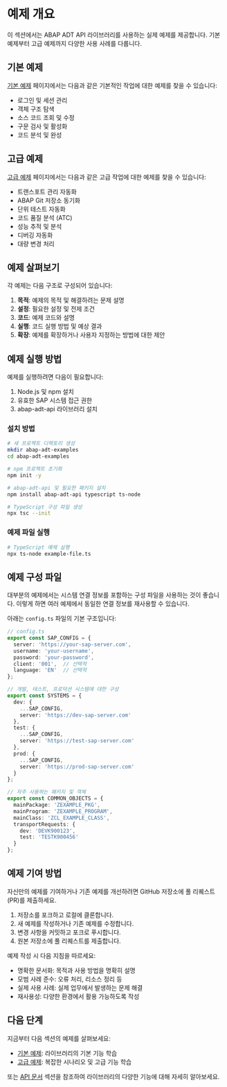 # 예제 개요

이 섹션에서는 ABAP ADT API 라이브러리를 사용하는 실제 예제를 제공합니다. 기본 예제부터 고급 예제까지 다양한 사용 사례를 다룹니다.

## 기본 예제

[기본 예제](./basic.md) 페이지에서는 다음과 같은 기본적인 작업에 대한 예제를 찾을 수 있습니다:

- 로그인 및 세션 관리
- 객체 구조 탐색
- 소스 코드 조회 및 수정
- 구문 검사 및 활성화
- 코드 분석 및 완성

## 고급 예제

[고급 예제](./advanced.md) 페이지에서는 다음과 같은 고급 작업에 대한 예제를 찾을 수 있습니다:

- 트랜스포트 관리 자동화
- ABAP Git 저장소 동기화
- 단위 테스트 자동화
- 코드 품질 분석 (ATC)
- 성능 추적 및 분석
- 디버깅 자동화
- 대량 변경 처리

## 예제 살펴보기

각 예제는 다음 구조로 구성되어 있습니다:

1. **목적**: 예제의 목적 및 해결하려는 문제 설명
2. **설정**: 필요한 설정 및 전제 조건
3. **코드**: 예제 코드와 설명
4. **실행**: 코드 실행 방법 및 예상 결과
5. **확장**: 예제를 확장하거나 사용자 지정하는 방법에 대한 제안

## 예제 실행 방법

예제를 실행하려면 다음이 필요합니다:

1. Node.js 및 npm 설치
2. 유효한 SAP 시스템 접근 권한
3. abap-adt-api 라이브러리 설치

### 설치 방법

```bash
# 새 프로젝트 디렉토리 생성
mkdir abap-adt-examples
cd abap-adt-examples

# npm 프로젝트 초기화
npm init -y

# abap-adt-api 및 필요한 패키지 설치
npm install abap-adt-api typescript ts-node

# TypeScript 구성 파일 생성
npx tsc --init
```

### 예제 파일 실행

```bash
# TypeScript 예제 실행
npx ts-node example-file.ts
```

## 예제 구성 파일

대부분의 예제에서는 시스템 연결 정보를 포함하는 구성 파일을 사용하는 것이 좋습니다. 이렇게 하면 여러 예제에서 동일한 연결 정보를 재사용할 수 있습니다.

아래는 `config.ts` 파일의 기본 구조입니다:

```typescript
// config.ts
export const SAP_CONFIG = {
  server: 'https://your-sap-server.com',
  username: 'your-username',
  password: 'your-password',
  client: '001',  // 선택적
  language: 'EN'  // 선택적
};

// 개발, 테스트, 프로덕션 시스템에 대한 구성
export const SYSTEMS = {
  dev: {
    ...SAP_CONFIG,
    server: 'https://dev-sap-server.com'
  },
  test: {
    ...SAP_CONFIG,
    server: 'https://test-sap-server.com'
  },
  prod: {
    ...SAP_CONFIG,
    server: 'https://prod-sap-server.com'
  }
};

// 자주 사용하는 패키지 및 객체
export const COMMON_OBJECTS = {
  mainPackage: 'ZEXAMPLE_PKG',
  mainProgram: 'ZEXAMPLE_PROGRAM',
  mainClass: 'ZCL_EXAMPLE_CLASS',
  transportRequests: {
    dev: 'DEVK900123',
    test: 'TESTK900456'
  }
};
```

## 예제 기여 방법

자신만의 예제를 기여하거나 기존 예제를 개선하려면 GitHub 저장소에 풀 리퀘스트(PR)를 제출하세요.

1. 저장소를 포크하고 로컬에 클론합니다.
2. 새 예제를 작성하거나 기존 예제를 수정합니다.
3. 변경 사항을 커밋하고 포크로 푸시합니다.
4. 원본 저장소에 풀 리퀘스트를 제출합니다.

예제 작성 시 다음 지침을 따르세요:

- 명확한 문서화: 목적과 사용 방법을 명확히 설명
- 모범 사례 준수: 오류 처리, 리소스 정리 등
- 실제 사용 사례: 실제 업무에서 발생하는 문제 해결
- 재사용성: 다양한 환경에서 활용 가능하도록 작성

## 다음 단계

지금부터 다음 섹션의 예제를 살펴보세요:

- [기본 예제](./basic.md): 라이브러리의 기본 기능 학습
- [고급 예제](./advanced.md): 복잡한 시나리오 및 고급 기능 학습

또는 [API 문서](/api/) 섹션을 참조하여 라이브러리의 다양한 기능에 대해 자세히 알아보세요.